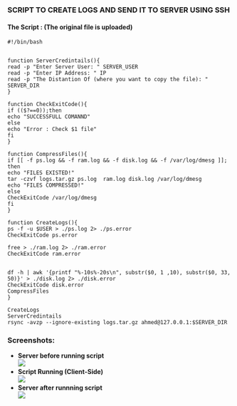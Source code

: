 ### **SCRIPT TO CREATE LOGS AND SEND IT TO SERVER USING SSH**  
#### **The Script : (The original file is uploaded)**  
  
    #!/bin/bash


    function ServerCredintails(){
    read -p "Enter Server User: " SERVER_USER
    read -p "Enter IP Address: " IP
    read -p "The Distantion Of (where you want to copy the file): " SERVER_DIR 
    }

    function CheckExitCode(){
    if (($?==0));then
    echo "SUCCESSFULL COMANND"
    else
    echo "Error : Check $1 file"
    fi
    }

    function CompressFiles(){
    if [[ -f ps.log && -f ram.log && -f disk.log && -f /var/log/dmesg ]]; then
    echo "FILES EXISTED!"
    tar -czvf logs.tar.gz ps.log  ram.log disk.log /var/log/dmesg
    echo "FILES COMPRESSED!"
    else
    CheckExitCode /var/log/dmesg
    fi
    }

    function CreateLogs(){
    ps -f -u $USER > ./ps.log 2> ./ps.error
    CheckExitCode ps.error

    free > ./ram.log 2> ./ram.error
    CheckExitCode ram.error


    df -h | awk '{printf "%-10s%-20s\n", substr($0, 1 ,10), substr($0, 33, 50)}' > ./disk.log 2> ./disk.error
    CheckExitCode disk.error
    CompressFiles
    }

    CreateLogs
    ServerCredintails
    rsync -avzp --ignore-existing logs.tar.gz ahmed@127.0.0.1:$SERVER_DIR



### **Screenshots:**  
- **Server before running script**  
![](https://github.com/abdulrahman102/Sprints_tasks/blob/master/sprint_5/Bash_2/imgs/List_server_before_run.png)  
- **Script Running (Client-Side)**  
![](https://github.com/abdulrahman102/Sprints_tasks/blob/master/sprint_5/Bash_2/imgs/Run_command.png)  
- **Server after runnning script**  
![](https://github.com/abdulrahman102/Sprints_tasks/blob/master/sprint_5/Bash_2/imgs/List_server_after_run.png)  




